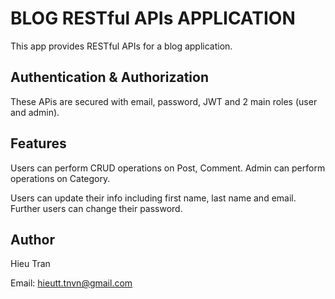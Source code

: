 # BLOG RESTful APIs APPLICATION
This app provides RESTful APIs for a blog application.


## Authentication & Authorization
These APis are secured with email, password, JWT and 2 main roles (user and admin).

## Features
Users can perform CRUD operations on Post, Comment.
Admin can perform operations on Category.

Users can update their info including first name, last name and email.
Further users can change their password.

## Author
Hieu Tran

Email: hieutt.tnvn@gmail.com
